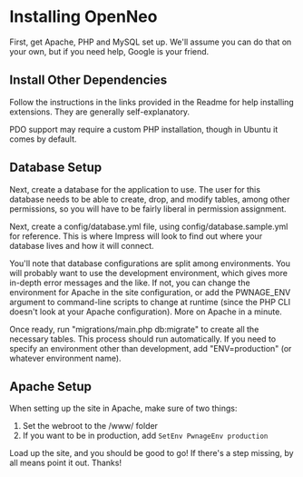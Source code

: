 Installing OpenNeo
==================

First, get Apache, PHP and MySQL set up. We'll assume you can do that on your
own, but if you need help, Google is your friend.



Install Other Dependencies
--------------------------

Follow the instructions in the links provided in the Readme for help installing
extensions. They are generally self-explanatory.

PDO support may require a custom PHP installation, though in Ubuntu it
comes by default.



Database Setup
--------------

Next, create a database for the application to use. The user for this database
needs to be able to create, drop, and modify tables, among other permissions,
so you will have to be fairly liberal in permission assignment.

Next, create a config/database.yml file, using config/database.sample.yml for
reference. This is where Impress will look to find out where your database lives
and how it will connect.

You'll note that database configurations are split among
environments. You will probably want to use the development environment, which
gives more in-depth error messages and the like. If not, you can change the
environment for Apache in the site configuration, or add the PWNAGE_ENV
argument to command-line scripts to change at runtime (since the PHP CLI doesn't
look at your Apache configuration). More on Apache in a minute.

Once ready, run "migrations/main.php db:migrate" to create all the necessary
tables. This process should run automatically. If you need to specify an
environment other than development, add "ENV=production" (or whatever
environment name).



Apache Setup
------------

When setting up the site in Apache, make sure of two things:

1. Set the webroot to the /www/ folder
2. If you want to be in production, add `SetEnv PwnageEnv production`

Load up the site, and you should be good to go! If there's a step missing, by
all means point it out. Thanks!
